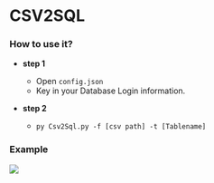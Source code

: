 # CSV2SQL

### How to use it?
* **step 1**
    * Open `config.json`
    * Key in your Database Login information.
    
* **step 2**
    * `py Csv2Sql.py -f [csv path] -t [Tablename]` 
    
    
### Example
![](https://i.imgur.com/xwhUaEd.jpg)

